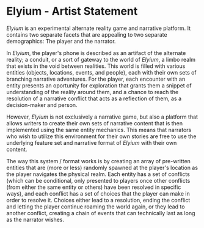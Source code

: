 # Elyium - Artist Statement

_Elyium_ is an experimental alternate reality game and narrative platform. It contains two separate facets that are appealing to two separate demographics: The player and the narrator.

In _Elyium_, the player's phone is described as an artifact of the alternate reality; a conduit, or a sort of gateway to the world of _Elyium_, a limbo realm that exists in the void between realities. This world is filled with various entities (objects, locations, events, and people), each with their own sets of branching narrative adventures. For the player, each encounter with an entity presents an oportunity for exploration that grants them a snippet of understanding of the reality around them, and a chance to reach the resolution of a narrative conflict that acts as a reflection of them, as a decision-maker and person.

However, _Elyium_ is not exclusively a narrative game, but also a platform that allows writers to create their own sets of narrative content that is then implemented using the same entity mechanics. This means that narrators who wish to utilize this environment for their own stories are free to use the underlying feature set and narrative format of _Elyium_ with their own content.

The way this system / format works is by creating an array of pre-written entities that are (more or less) randomly spawned at the player's location as the player navigates the physical realm. Each entity has a set of conflicts (which can be conditional, only presented to players once other conflicts (from either the same entity or others) have been resolved in specific ways), and each conflict has a set of choices that the player can make in order to resolve it. Choices either lead to a resolution, ending the conflict and letting the player continue roaming the world again, or they lead to another conflict, creating a chain of events that can technically last as long as the narrator wishes.